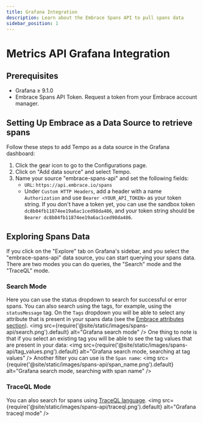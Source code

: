 ```yaml
---
title: Grafana Integration
description: Learn about the Embrace Spans API to pull spans data 
sidebar_position: 1
---
```


# Metrics API Grafana Integration

## Prerequisites

- Grafana ≥ 9.1.0
- Embrace Spans API Token. Request a token from your Embrace account manager.

## Setting Up Embrace as a Data Source to retrieve spans

Follow these steps to add Tempo as a data source in the Grafana dashboard:
1. Click the gear icon to go to the Configurations page.
2. Click on "Add data source" and select Tempo.
3. Name your source "embrace-spans-api" and set the following fields:
    - `URL`: `https://api.embrace.io/spans`
    - Under `Custom HTTP Headers`, add a header with a name `Authorization` and use `Bearer <YOUR_API_TOKEN>` as your token string. If you don't have a token yet, you can use the sandbox token `dc8b04fb11874ee19a6ac1ced98da486`, and your token string should be `Bearer dc8b04fb11874ee19a6ac1ced98da486`.

## Exploring Spans Data

If you click on the "Explore" tab on Grafana's sidebar, and you select the "embrace-spans-api" data source, you can start querying your spans data.
There are two modes you can do queries, the "Search" mode and the "TraceQL" mode.

### Search Mode
Here you can use the status dropdown to search for successful or error spans.
You can also search using the tags, for example, using the `statusMessage` tag. 
On the `Tags` dropdown you will be able to select any attribute that is present in your spans data
(see the [Embrace attributes section](/spans-api/index.md#embrace-attributes)).
<img src={require('@site/static/images/spans-api/search.png').default} alt="Grafana search mode" />
One thing to note is that if you select an existing tag you will be able to see the tag values that are present in your data:
<img src={require('@site/static/images/spans-api/tag_values.png').default} alt="Grafana search mode, searching at tag values" />
Another filter you can use is the `Span name`:
<img src={require('@site/static/images/spans-api/span_name.png').default} alt="Grafana search mode, searching with span name" />

### TraceQL Mode
You can also search for spans using [TraceQL language](https://grafana.com/docs/tempo/latest/traceql/#query-with-traceql).
<img src={require('@site/static/images/spans-api/traceql.png').default} alt="Grafana traceql mode" />